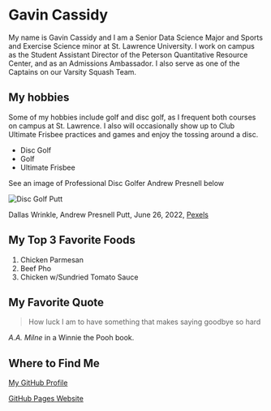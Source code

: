# Gavin Cassidy

My name is Gavin Cassidy and I am a Senior Data Science Major and Sports and Exercise Science minor at St. Lawrence University. 
I work on campus as the Student Assistant Director of the Peterson Quantitative Resource Center, and as an Admissions Ambassador. 
I also serve as one of the Captains on our Varsity Squash Team.

## My hobbies

Some of my hobbies include golf and disc golf, as I frequent both courses on campus at St. Lawrence.
I also will occasionally show up to Club Ultimate Frisbee practices and games and enjoy the tossing around a disc.

+ Disc Golf
+ Golf
+ Ultimate Frisbee

See an image of Professional Disc Golfer Andrew Presnell below

![Disc Golf Putt](https://images.pexels.com/photos/12661977/pexels-photo-12661977.jpeg)

Dallas Wrinkle, Andrew Presnell Putt, June 26, 2022, [Pexels](https://www.pexels.com/)

## My Top 3 Favorite Foods

1. Chicken Parmesan
2. Beef Pho
3. Chicken w/Sundried Tomato Sauce

## My Favorite Quote
> How luck I am to have something that makes saying goodbye so hard

*A.A. Milne* in a Winnie the Pooh book.

## Where to Find Me

[My GitHub Profile](https://github.com/gacass48)

[GitHub Pages Website](https://gacass48.github.io/cs3017-f25/)







